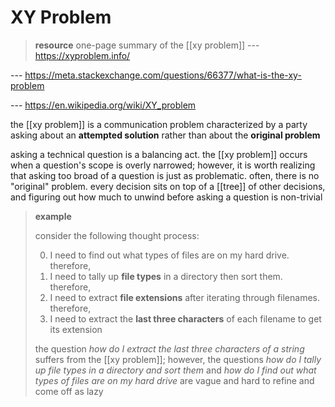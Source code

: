 # XY Problem

> **resource** one-page summary of the [[xy problem]] --- <https://xyproblem.info/>

--- <https://meta.stackexchange.com/questions/66377/what-is-the-xy-problem>

--- <https://en.wikipedia.org/wiki/XY_problem>

the [[xy problem]] is a communication problem characterized by a party asking about an **attempted solution** rather than about the **original problem**

asking a technical question is a balancing act. the [[xy problem]] occurs when a question's scope is overly narrowed; however, it is worth realizing that asking too broad of a question is just as problematic. often, there is no "original" problem. every decision sits on top of a [[tree]] of other decisions, and figuring out how much to unwind before asking a question is non-trivial

> **example**
>
> consider the following thought process:
>
> 0. I need to find out what types of files are on my hard drive. therefore,
> 1. I need to tally up **file types** in a directory then sort them. therefore,
> 2. I need to extract **file extensions** after iterating through filenames. therefore,
> 3. I need to extract the **last three characters** of each filename to get its extension
>
> the question _how do I extract the last three characters of a string_ suffers from the [[xy problem]]; however, the questions _how do I tally up file types in a directory and sort them_ and _how do I find out what types of files are on my hard drive_ are vague and hard to refine and come off as lazy
